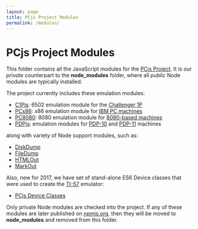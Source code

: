 ```yaml
---
layout: page
title: PCjs Project Modules
permalink: /modules/
---
```


PCjs Project Modules
====================

This folder contains all the JavaScript modules for the [PCjs Project](https://github.com/jeffpar/pcjs).
It is our *private* counterpart to the **node_modules** folder, where all *public* Node modules are typically installed.

The project currently includes these emulation modules:

* [C1Pjs](c1pjs/): 6502 emulation module for the [Challenger 1P](/devices/c1p/)
* [PCx86](pcx86/): x86 emulation module for [IBM PC machines](/devices/pcx86/)
* [PC8080](pc8080/): 8080 emulation module for [8080-based machines](/devices/pc8080/) 
* [PDPjs](/docs/pdpjs/): emulation modules for [PDP-10](pdp10/) and [PDP-11](pdp11/) machines 

along with variety of Node support modules, such as:

* [DiskDump](diskdump/)
* [FileDump](filedump/)
* [HTMLOut](htmlout/)
* [MarkOut](markout/)

Also, new for 2017, we have set of stand-alone ES6 Device classes that were used to create the [TI-57](/devices/ti57/)
emulator:

* [PCjs Device Classes](/modules/devices/)

Only private Node modules are checked into the project.  If any of these modules are later published on
[npmjs.org](http://npmjs.org), then they will be moved to **node_modules** and removed from this folder.
